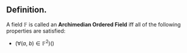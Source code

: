 
## Definition.

A field $\mathbb{F}$ is called an **Archimedian Ordered Field** iff all of the following properties are satisfied:
- $(\forall(a,\;b)\in\mathbb{F}^{2})()$